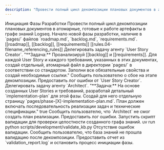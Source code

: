 ```yaml
---
description: "Провести полный цикл декомпозиции плановых документов в атомарные, готовые к работе артефакты в графе знаний Logseq."
---
```

<task>
    <name>Инициация Фазы Разработки</name>
    <objective>Провести полный цикл декомпозиции плановых документов в атомарные, готовые к работе артефакты в графе знаний Logseq.</objective>
    <trigger>Начало новой фазы разработки, наличие в `pages/` файлов `roadmap.md`, `backlog.md`, `requirements.md`.</trigger>
    <context>
        <source_documents>[[roadmap]], [[backlog]], [[requirements]]</source_documents>
        <standard>[[rules.04-filename_referencing_rules]]</standard>
    </context>
    <workflow>
        <step id="1" name="Декомпозиция требований и задач">
            <instruction>Делегировать задачу агенту `User Story Creator`.</instruction>
            <sub_task_prompt>
"**Задача:** Проанализируй [[backlog]] и [[requirements]]. Для каждой User Story и каждого требования, указанных в этих документах, создай отдельный, атомарный файл в директории `pages/` в соответствии со стандартом. Заполни все обязательные свойства и создай необходимые ссылки."
            </sub_task_prompt>
            <on_failure>
                <instruction>Сообщить пользователю о сбое на этапе декомпозиции. Предоставить лог ошибки от `User Story Creator`.</instruction>
            </on_failure>
        </step>
        <step id="2" name="Планирование реализации">
            <instruction>Делегировать задачу агенту `Architect`.</instruction>
            <sub_task_prompt>
"**Задача:** На основе созданных User Stories и требований, разработай детальный `implementation-plan` для этой фазы. Создай для него отдельную страницу `pages/phase-[X]-implementation-plan.md`. План должен включать последовательность реализации задач и технические спецификации."
            </sub_task_prompt>
            <human_approval_gate>true</human_approval_gate>
            <on_failure>
                <instruction>Сообщить пользователю, что `Architect` не смог создать план реализации. Предоставить лог ошибки.</instruction>
            </on_failure>
        </step>
        <step id="3" name="Финальная валидация">
            <instruction>Запустить скрипт валидации для проверки целостности созданного графа знаний.</instruction>
            <command>uv run python scripts/development/validate_kb.py</command>
            <expected_result>Отсутствие ошибок валидации.</expected_result>
            <on_failure>
                <instruction>Сообщить пользователю, что база знаний не прошла валидацию после декомпозиции. Предоставить отчет из `validation_report.log` и остановить процесс инициации фазы.</instruction>
            </on_failure>
        </step>
    </workflow>
</task>